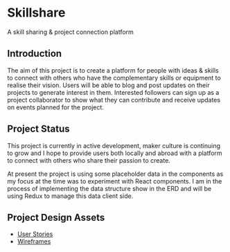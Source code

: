 # Skillshare
A skill sharing &amp; project connection platform

## Introduction
The aim of this project is to create a platform for people with ideas & skills to connect with others who have the complementary skills or equipment
to realise their vision. Users will be able to blog and post updates on their projects to generate interest in them. Interested followers
can sign up as a project collaborator to  show what they can contribute and receive updates on events planned for the project.

## Project Status
This project is currently in active development, maker culture is continuing to grow and I hope to provide users both locally and abroad with a platform to connect with others who share their passion to create.

At present the project is using some placeholder data in the components as my focus at the time was to experiment with React components. I am in the process of implementing the data structure show in the ERD and will be using Redux to manage this data client side.

## Project Design Assets
* [User Stories](user-stories.md)
* [Wireframes](skillshare-wireframe.pdf)
